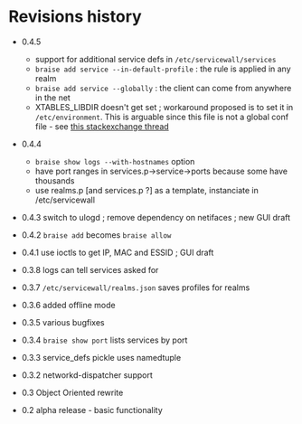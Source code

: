 # Revisions history

  - 0.4.5
    - support for additional service defs in `/etc/servicewall/services`
    - `braise add service --in-default-profile` : the rule is applied in any realm
    - `braise add service --globally` : the client can come from anywhere in the net
    - XTABLES_LIBDIR doesn't get set ; workaround proposed is to set it
      in `/etc/environment`. This is arguable since this file is not a global
      conf file - see [this stackexchange thread](https://unix.stackexchange.com/questions/473001/env-vars-in-etc-environment-not-globally-visible)

  - 0.4.4
    - `braise show logs --with-hostnames` option
    - have port ranges in services.p->service->ports because some have thousands
    - use realms.p [and services.p ?] as a template, instanciate in /etc/servicewall

  - 0.4.3    switch to ulogd ; remove dependency on netifaces ; new GUI draft
  - 0.4.2    `braise add` becomes `braise allow`
  - 0.4.1    use ioctls to get IP, MAC and ESSID ; GUI draft
  - 0.3.8    logs can tell services asked for
  - 0.3.7    `/etc/servicewall/realms.json` saves profiles for realms
  - 0.3.6    added offline mode
  - 0.3.5    various bugfixes
  - 0.3.4    `braise show port` lists services by port
  - 0.3.3    service_defs pickle uses namedtuple
  - 0.3.2    networkd-dispatcher support
  - 0.3      Object Oriented rewrite
  - 0.2      alpha release - basic functionality

